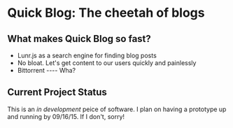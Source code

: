 # Quick Blog: The cheetah of blogs

## What makes Quick Blog so fast?
- Lunr.js as a search engine for finding blog posts
- No bloat. Let's get content to our users quickly and painlessly
- Bittorrent ---- Wha?

## Current Project Status
This is an *in development* peice of software. I plan on having a prototype
up and running by 09/16/15. If I don't, sorry!
